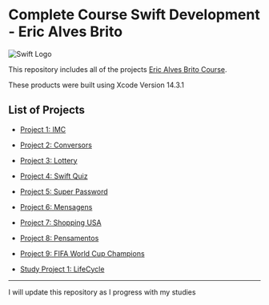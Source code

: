 # Complete Course Swift Development - Eric Alves Brito

![Swift Logo](https://github.com/Luanmarcosdev/eric-swift-course/assets/128191866/33253988-f9a3-4c8f-8763-cc4df5dbc083)

This repository includes all of the projects [Eric Alves Brito Course](https://www.udemy.com/course/curso-completo-de-desenvolvimento-ios11swift4/).

These products were built using Xcode Version 14.3.1

## List of Projects
- [Project 1: IMC](https://github.com/Luanmarcosdev/eric-swift-course/tree/main/IMC)
- [Project 2: Conversors](https://github.com/luanmarcosdev/eric-swift-course/tree/main/Conversors)
- [Project 3: Lottery](https://github.com/luanmarcosdev/eric-swift-course/tree/main/Lottery)
- [Project 4: Swift Quiz](https://github.com/luanmarcosdev/eric-swift-course/tree/main/SwiftQuiz)
- [Project 5: Super Password](https://github.com/luanmarcosdev/eric-swift-course/tree/main/SuperPassword)
- [Project 6: Mensagens](https://github.com/luanmarcosdev/eric-swift-course/tree/main/Mensagens)
- [Project 7: Shopping USA](https://github.com/luanmarcosdev/eric-swift-course/tree/main/ShoppingUSA)
- [Project 8: Pensamentos](https://github.com/luanmarcosdev/eric-swift-course/tree/main/Pensamentos)
- [Project 9: FIFA World Cup Champions](https://github.com/luanmarcosdev/eric-swift-course/tree/main/FIFAWorldCupChampions)
  
- [Study Project 1: LifeCycle](https://github.com/luanmarcosdev/eric-swift-course/tree/main/LifeCycle)

  
---
I will update this repository as I progress with my studies
